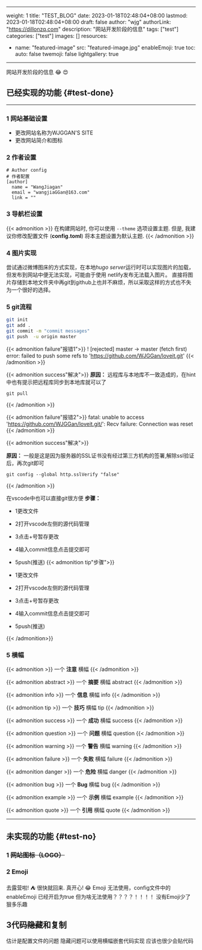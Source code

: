 
---
weight: 1
title: "TEST_BLOG"
date: 2023-01-18T02:48:04+08:00
lastmod: 2023-01-18T02:48:04+08:00
draft: false
author: "wjg"
authorLink: "https://dillonzq.com"
description: "网站开发阶段的信息"
tags: ["test"]
categories: ["test"]
images: []
resources:
- name: "featured-image"
  src: "featured-image.jpg"
enableEmoji: true
toc:
  auto: false
twemoji: false
lightgallery: true
---

网站开发阶段的信息 :joy: 
:heart_eyes:

<!--more-->

## 已经实现的功能 {#test-done}
***

### 1 网站基础设置
  * 更改网站名称为WJGGAN'S SITE
  * 更改网站简介和图标

### 2 作者设置

```
# Author config
# 作者配置  
[author]
  name = "WangJiagan"
  email = "wangjiaGGan@163.com"
  link = ""
```

### 3 导航栏设置
{{< admonition >}}
在构建网站时, 你可以使用 `--theme` 选项设置主题. 但是, 我建议你修改配置文件 (**config.toml**) 将本主题设置为默认主题.
{{< /admonition >}}

### 4 图片实现
尝试通过微博图床的方式实现，在本地*hugo server*运行时可以实现图片的加载，但发布到网站中便无法实现，可能由于使用
netlify发布无法载入图片。
直接将图片存储到本地文件夹中再git到github上也并不麻烦，所以采取这样的方式也不失为一个很好的选择。

### 5 git流程
```bash
git init 
git add .
git commit -m "commit messages"
git push  -u origin master
```
{{< admonition failure"报错1">}}
! [rejected]        master -> master (fetch first)
error: failed to push some refs to 'https://github.com/WJGGan/loveit.git'
{{< /admonition >}}

{{< admonition success"解决">}}
**原因：** 远程库与本地库不一致造成的，在hint中也有提示把远程库同步到本地库就可以了
```
git pull
```
{{< /admonition >}}

{{< admonition failure"报错2">}}
fatal: unable to access 'https://github.com/WJGGan/loveit.git/': Recv failure: Connection was reset
{{< /admonition >}}

{{< admonition success"解决">}}

**原因：** 一般是这是因为服务器的SSL证书没有经过第三方机构的签署,解除ssl验证后，再次git即可
```
git config --global http.sslVerify "false"
```
{{< /admonition >}}

在vscode中也可以直接git很方便
**步骤：**
* 1更改文件
* 2打开vscode左侧的源代码管理
* 3点击+号暂存更改
* 4输入commit信息点击提交即可
* 5push(推送)
{{< admonition tip"步骤">}}

* 1更改文件
* 2打开vscode左侧的源代码管理
* 3点击+号暂存更改
* 4输入commit信息点击提交即可
* 5push(推送)

{{< /admonition>}}
### 5 横幅
{{< admonition >}}
一个 **注意** 横幅
{{< /admonition >}}

{{< admonition abstract >}}
一个 **摘要** 横幅
abstract
{{< /admonition >}}

{{< admonition info >}}
一个 **信息** 横幅
info
{{< /admonition >}}

{{< admonition tip >}}
一个 **技巧** 横幅
 tip
{{< /admonition >}}

{{< admonition success >}}
一个 **成功** 横幅
success
{{< /admonition >}}

{{< admonition question >}}
一个 **问题** 横幅
question
{{< /admonition >}}

{{< admonition warning >}}
一个 **警告** 横幅
warning
{{< /admonition >}}

{{< admonition failure >}}
一个 **失败** 横幅
failure
{{< /admonition >}}

{{< admonition danger >}}
一个 **危险** 横幅
danger
{{< /admonition >}}

{{< admonition bug >}}
一个 **Bug** 横幅
bug
{{< /admonition >}}

{{< admonition example >}}
一个 **示例** 横幅
example
{{< /admonition >}}

{{< admonition quote >}}
一个 **引用** 横幅
quote
{{< /admonition >}}
***
## 未实现的功能 {#test-no}

### 1 ~~网站图标（LOGO）~~
   
### 2 Emoji
去露营啦! :tent: 很快就回来.
真开心! :joy:
Emoji 无法使用，config文件中的enableEmoji 
已经开启为true 但为啥无法使用？？？？！！！！
没有Emoji少了狠多乐趣


## 3代码~~隐藏~~和复制
估计是配置文件的问题
隐藏问题可以使用横幅嵌套代码实现
应该也很少会贴代码 